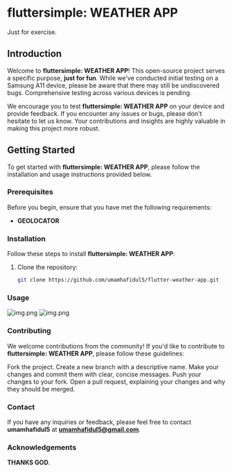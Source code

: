 # fluttersimple: WEATHER APP

Just for exercise.

## Introduction

Welcome to **fluttersimple: WEATHER APP**! This open-source project serves a specific purpose, **just for fun**. While we've conducted initial testing on a Samsung A11 device, please be aware that there may still be undiscovered bugs. Comprehensive testing across various devices is pending.

We encourage you to test **fluttersimple: WEATHER APP** on your device and provide feedback. If you encounter any issues or bugs, please don't hesitate to let us know. Your contributions and insights are highly valuable in making this project more robust.

## Getting Started

To get started with **fluttersimple: WEATHER APP**, please follow the installation and usage instructions provided below.

### Prerequisites

Before you begin, ensure that you have met the following requirements:

- **GEOLOCATOR**

### Installation

Follow these steps to install **fluttersimple: WEATHER APP**:

1. Clone the repository:
   ```sh
   git clone https://github.com/umamhafidul5/flutter-weather-app.git

### Usage
![img.png](assets/img1.png)
![img.png](assets/img2.png)
### Contributing
We welcome contributions from the community! If you'd like to contribute to **fluttersimple: WEATHER APP**, please follow these guidelines:

Fork the project.
Create a new branch with a descriptive name.
Make your changes and commit them with clear, concise messages.
Push your changes to your fork.
Open a pull request, explaining your changes and why they should be merged.

### Contact
If you have any inquiries or feedback, please feel free to contact **umamhafidul5** at **umamhafidul5@gmail.com**.

### Acknowledgements
**THANKS GOD**.


